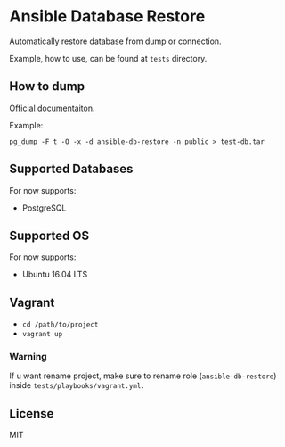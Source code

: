 # Ansible Database Restore

Automatically restore database from dump or connection.

Example, how to use, can be found at `tests` directory.

## How to dump 

[Official documentaiton.](https://www.postgresql.org/docs/current/static/app-pgdump.html)

Example:

```
pg_dump -F t -O -x -d ansible-db-restore -n public > test-db.tar
```

## Supported Databases

For now supports:
* PostgreSQL

## Supported OS

For now supports:
* Ubuntu 16.04 LTS

## Vagrant

* `cd /path/to/project`
* `vagrant up` 

### Warning
    
If u want rename project, make sure to rename role (`ansible-db-restore`) inside `tests/playbooks/vagrant.yml`.

## License

MIT
